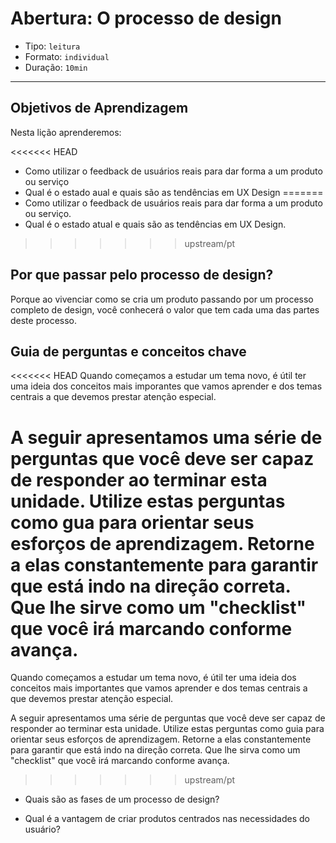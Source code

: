 # Abertura: O processo de design

- Tipo: `leitura`
- Formato: `individual`
- Duração: `10min`

***

## Objetivos de Aprendizagem

Nesta lição aprenderemos:

<<<<<<< HEAD
- Como utilizar o feedback de usuários reais para dar forma a um produto ou serviço
- Qual é o estado aual e quais são as tendências em UX Design
=======
- Como utilizar o feedback de usuários reais para dar forma a um produto ou serviço.
- Qual é o estado atual e quais são as tendências em UX Design.
>>>>>>> upstream/pt

## Por que passar pelo processo de design?

Porque ao vivenciar como se cria um produto passando por um processo completo de design, você conhecerá o valor que tem cada uma das partes deste processo.

## Guia de perguntas e conceitos chave

<<<<<<< HEAD
Quando começamos a estudar um tema novo, é útil ter uma ideia dos conceitos mais imporantes que vamos aprender e dos temas centrais a que devemos prestar atenção especial.

A seguir apresentamos uma série de perguntas que você deve ser capaz de responder ao terminar esta unidade. Utilize estas perguntas como gua para orientar seus esforços de aprendizagem. Retorne a elas constantemente para garantir que está indo na direção correta. Que lhe sirve como um "checklist" que você irá marcando conforme avança.
=======
Quando começamos a estudar um tema novo, é útil ter uma ideia dos conceitos mais importantes que vamos aprender e dos temas centrais a que devemos prestar atenção especial.

A seguir apresentamos uma série de perguntas que você deve ser capaz de responder ao terminar esta unidade. Utilize estas perguntas como guia para orientar seus esforços de aprendizagem. Retorne a elas constantemente para garantir que está indo na direção correta. Que lhe sirva como um "checklist" que você irá marcando conforme avança.
>>>>>>> upstream/pt

- Quais são as fases de um processo de design?

- Qual é a vantagem de criar produtos centrados nas necessidades do usuário?
